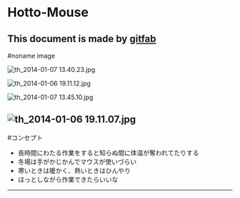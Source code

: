 # Hotto-Mouse
## 
This document is made by [gitfab](http://gitfab.org)
---
#noname image

![th_2014-01-07 13.40.23.jpg](https://raw.github.com/keroxp/Hotto-Mouse/master/gitfab/resources/th_2014-01-07-13.40.23.jpg)


![th_2014-01-06 19.11.12.jpg](https://raw.github.com/keroxp/Hotto-Mouse/master/gitfab/resources/th_2014-01-06-19.11.12.jpg)

![th_2014-01-07 13.45.10.jpg](https://raw.github.com/keroxp/Hotto-Mouse/master/gitfab/resources/th_2014-01-07-13.45.10.jpg)

![th_2014-01-06 19.11.07.jpg](https://raw.github.com/keroxp/Hotto-Mouse/master/gitfab/resources/th_2014-01-06-19.11.07.jpg)
---
#コンセプト
- 長時間にわたる作業をすると知らぬ間に体温が奪われてたりする
- 冬場は手がかじかんでマウスが使いづらい
- 寒いときは暖かく、熱いときはひんやり
- ほっとしながら作業できたらいいな

---
